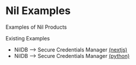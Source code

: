 # Nil Examples
Examples of Nil Products

Existing Examples
- NilDB --> Secure Credentials Manager [(nextjs)](https://github.com/NillionNetwork/nil-examples/tree/main/nildb/secretvault_nextjs)
- NilDB --> Secure Credentials Manager [(python)](https://github.com/NillionNetwork/nil-examples/tree/main/nildb/secretvault_python)
